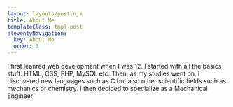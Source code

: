 ```yaml
---
layout: layouts/post.njk
title: About Me
templateClass: tmpl-post
eleventyNavigation:
  key: About Me
  order: 3
---
```


I first leanred web development when I was 12. I started with all the basics stuff: HTML, CSS, PHP, MySQL etc. Then, as my studies went on, I discovered new languages such as C but also other scientific fields such as mechanics or chemistry. I then decided to specialize as a Mechanical Engineer
